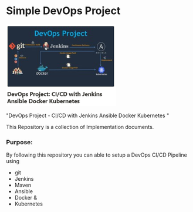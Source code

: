 # Simple DevOps Project

![Image](https://github.com/VamshiKrishnaJanagama/Devops-Project/blob/master/Devops_course.PNG)                                                                                                  


"DevOps Project - CI/CD with Jenkins Ansible Docker Kubernetes "

This Repository is a collection of Implementation documents. 

### Purpose:
By following this repository you can able to setup a DevOps CI/CD Pipeline using
- git
- Jenkins
- Maven
- Ansible
- Docker &
- Kubernetes

